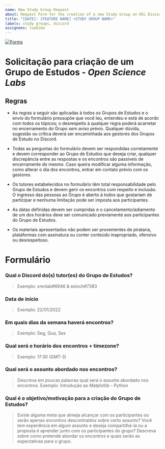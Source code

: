 ```yaml
---
name: New Study Group Request
about: Request Form for the creation of a new Study Group on OSL Discord
title: "[DATE]: [FEATURE NAME] <STUDY GROUP NAME>" 
labels: study groups, discord 
assignees: luabida
---
```


[![Forms](https://www.muz.ifsuldeminas.edu.br/images/2019/02/oficina_google/1.png)](https://docs.google.com/forms/d/e/1FAIpQLSdfd1ZzbPKmZ0aWaAnfnvY9aW2iXkz1pTzyvuOm1gcKczwafQ/viewform?usp=sf_link)

# Solicitação para criação de um Grupo de Estudos - _Open Science Labs_

## Regras

- As regras a seguir são aplicadas à todos os Grupos de Estudos e o envio do formulário pressupõe que você leu, entendeu e está de acordo com todos os tópicos; o desrespeito à qualquer regra poderá acarretar no encerramento do Grupo sem aviso prévio. Qualquer dúvida, sugestão ou crítica deverá ser encaminhada aos gestores dos Grupos de Estudo no Discord.

- Todas as perguntas do formulário devem ser respondidas corretamente e devem corresponder ao Grupo de Estudos que deseja criar, qualquer discrepância entre as respostas e os encontros são passíveis de encerramente do mesmo. Caso queira modificar alguma informação, como alterar o dia dos encontros, entrar em contato prévio com os gestores.

- Os tutores estabelecidos no formulário têm total responsabilidade pelo Grupo de Estudos e devem gerir os encontros com respeito e inclusão. O ingresso das pessoas ao Grupo é aberto à todos que gostariam de participar e nenhuma limitação pode ser imposta aos participantes.

- As datas definidas devem ser cumpridas e o cancelamento/adiamento de um dos horários deve ser comunicado previamente aos participantes do Grupo de Estudos.

- Os materiais apresentados não podem ser provenientes de pirataria, plataformas com assinatura ou conter conteúdo inapropriado, ofensivo ou desrespeitoso.

# Formulário

### Qual o Discord do(s) tutor(es) do Grupo de Estudos?
> Exemplo: xmnlab#6946 & esloch#7383

### Data de início
> Exemplo: 22/01/2022

### Em quais dias da semana haverá encontros?
> Exemplo: Seg, Qua, Sex

### Qual será o horário dos encontros + timezone?
> Exemplo: 17:30 (GMT-3)

### Qual será o assunto abordado nos encontros?
> Descreva em poucas palavras qual será o assunto abordado nos encontros.
> Exemplo: Introdução ao Matplotlib - Python

### Qual é o objetivo/motivação para a criação do Grupo de Estudos?
> Existe alguma meta que almeja alcançar com os participantes ou serão apenas encontros descontraídos sobre certo assunto? 
> Você tem experiência em algum assunto e deseja compartilhá-la ou a proposta é aprender junto com os participantes do grupo?
> Descreva sobre como pretende abordar os encontros e quais serão as expectativas para o grupo.
